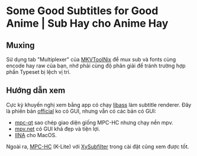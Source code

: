 # Some Good Subtitles for Good Anime | Sub Hay cho Anime Hay

## Muxing
Sử dụng tab "Multiplexer" của [MKVToolNix](https://mkvtoolnix.download/) để mux sub và fonts cùng encode hay raw của bạn, nhớ phải cùng độ phân giải để tránh trường hợp phần Typeset bị lệch vị trí.

## Hướng dẫn xem
Cực kỳ khuyến nghị xem bằng app có chạy [libass](https://github.com/libass/libass) làm subtitle renderer. Đây là phiên bản [official](https://mpv.io/) ko có GUI, nhưng vẫn có các bản có GUI:
- [mpc-qt](https://github.com/mpc-qt/mpc-qt/releases) sao chép giao diện giống MPC-HC nhưng chạy nền mpv.
- [mpv.net](https://github.com/mpvnet-player/mpv.net/releases) có GUI khá đẹp và tiện lợi.
- [IINA](https://iina.io/) cho MacOS.

Ngoài ra, [MPC-HC](https://codecguide.com/download_k-lite_codec_pack_mega.htm) (K-Lite) với [XySubfilter](https://github.com/pinterf/xy-VSFilter/releases) trong cài đặt cũng xem được tốt.
